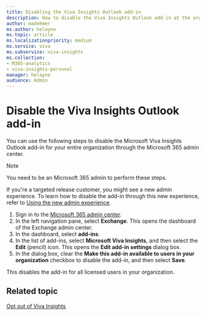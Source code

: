 ```yaml
---
title: Disabling the Viva Insights Outlook add-in
description: How to disable the Viva Insights Outlook add-in at the organizational level 
author: madehmer
ms.author: helayne
ms.topic: article
ms.localizationpriority: medium 
ms.service: viva 
ms.subservice: viva-insights 
ms.collection: 
- M365-analytics
- viva-insights-personal
manager: helayne
audience: Admin
---
```


# Disable the Viva Insights Outlook add-in

You can use the following steps to disable the Microsoft Viva Insights Outlook add-in for your entire organization through the Microsoft 365 admin center.

>[!Note]
>You need to be an Microsoft 365 admin to perform these steps.
>
> If you're a targeted release customer, you might see a new admin experience. To learn how to disable the add-in through this new experience, refer to [Using the new admin experience](../../advanced/setup-maint/new-admin-experience.md#manage-default-settings). 

1. Sign in to the [Microsoft 365 admin center](https://admin.microsoft.com/adminportal).
2. In the left navigation pane, select **Exchange**. This opens the dashboard of the Exchange admin center.  
3. In the dashboard, select **add-ins**.
4. In the list of add-ins, select **Microsoft Viva Insights**, and then select the **Edit** (pencil) icon. This opens the **Edit add-in settings** dialog box.
5. In the dialog box, clear the **Make this add-in available to users in your organization** checkbox to disable the add-in, and then select **Save**.

This disables the add-in for all licensed users in your organization.

## Related topic

[Opt out of Viva Insights](../overview/mya-faq.md#opt-out)
